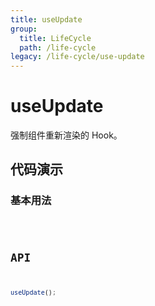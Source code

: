 ```yaml
---
title: useUpdate
group:
  title: LifeCycle
  path: /life-cycle
legacy: /life-cycle/use-update
---
```


# useUpdate

强制组件重新渲染的 Hook。

## 代码演示

### 基本用法

<code src="./demo/Demo1.tsx" />

## API

```javascript
useUpdate();
```
